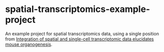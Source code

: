 # spatial-transcriptomics-example-project

An example project for spatial transcriptomics data, using a single position from [Integration of spatial and single-cell transcriptomic data elucidates mouse organogenesis](https://www.nature.com/articles/s41587-021-01006-2).
